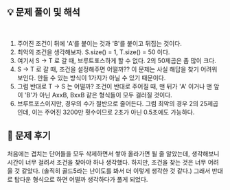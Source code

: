 ## 💡 문제 풀이 및 해석
​
1.  주어진 조건이 뒤에 'A'를 붙이는 것과 'B'를 붙이고 뒤집는 것이다.
2.  최악의 조건을 생각해보자. S.size() = 1, T.size() = 50 이다.
3.  여기서 S -> T 로 갈 때, 브루트포스하게 할 수 없다. 2의 50제곱은 좀 많이 크다.
4.  S -> T 로 갈 때, 조건을 설정해주면 어떨까?? 이 문제는 사실 해답을 찾기 어려워 보인다. 만들 수 있는 방식이 1가지가 아닐 수 있기 때문이다.
5.  그럼 반대로 T -> S 는 어떨까? 조건이 반대로 주어질 때, 맨 뒤가 'A' 이거나 맨 앞이 'B'가 아닌 AxxB, BxxB 같은 형식들이 모두 걸러질 것이다.
6.  브루트포스이지만, 경우의 수가 절반으로 줄어든다. 그럼 최악의 경우 2의 25제곱인데, 이는 주어진 3200만 횟수이므로 2초가 아닌 0.5초에도 가능하다.
​
## 🤔 문제 후기

처음에는 겹치는 단어들을 모두 삭제하면서 쌓아 올라가면 될 줄 알았는데, 생각해보니 시간이 너무 걸려서 조건을 찾아야 하나 생각했다. 하지만, 조건을 찾는 것은 너무 어려울 것 같았다. (솔직히 골드5라는 난이도를 봐서 더 이렇게 생각한 것 같다.) 그래서 반대로 탑다운 형식으로 하면 어떨까 생각하다가 풀게 되었다.